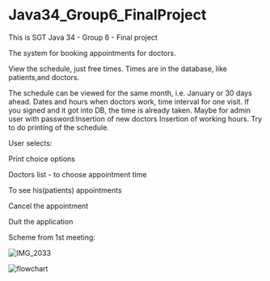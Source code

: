 
# Java34_Group6_FinalProject
This is SGT Java 34 - Group 6 - Final project

The system for booking appointments for doctors.

View the schedule, just free times. Times are in the database, like patients,and doctors.

The schedule can be viewed for the same month, i.e. January or 30 days ahead. Dates and hours when doctors work, time interval for one visit. If you signed and it got into DB, the time is already taken. Maybe for admin user with password:Insertion of new doctors
Insertion of working hours.
Try to do printing of the schedule.
 
User selects:
 
Print choice options
 
Doctors list - to choose appointment time 
 
To see his(patients) appointments
 
Cancel the appointment
 
Duit the application
 
Scheme from 1st meeting:
  
![IMG_2033](https://user-images.githubusercontent.com/122638029/214299315-96842888-2029-4ba0-a2ee-a2e4874bca25.jpg)
 
![flowchart](https://user-images.githubusercontent.com/122638029/214560874-03026326-60b3-459f-a89d-ead3076e7e4b.png)

